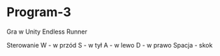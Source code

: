 # Program-3
Gra w Unity  Endless Runner

Sterowanie 
W - w przód
S - w tył
A - w lewo
D - w prawo
Spacja - skok
